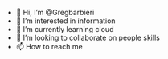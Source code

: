 - 👋 Hi, I’m @Gregbarbieri
- 👀 I’m interested in information
- 🌱 I’m currently learning cloud
- 💞️ I’m looking to collaborate on people skills
- 📫 How to reach me 

<!---
Gregbarbieri/Gregbarbieri is a ✨ special ✨ repository because its `README.md` (this file) appears on your GitHub profile.
You can click the Preview link to take a look at your changes.
--->

